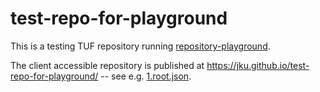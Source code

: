 # test-repo-for-playground

This is a testing TUF repository running [repository-playground](https://github.com/jku/repository-playground/blob/main/playground/).

The client accessible repository is published at https://jku.github.io/test-repo-for-playground/ -- see e.g. [1.root.json](https://jku.github.io/test-repo-for-playground/1.root.json).
